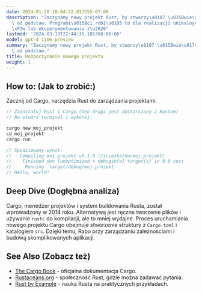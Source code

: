 ```yaml
---
date: 2024-01-20 18:04:22.817555-07:00
description: "Zaczynamy nowy projekt Rust, by stworzy\u0107 \u015Bwie\u017Ce oprogramowanie\
  \ od podstaw. Programi\u015Bci robi\u0105 to dla realizacji unikalnych pomys\u0142\
  \xF3w lub eksperymentowania z\u2026"
lastmod: '2024-03-13T22:44:35.185368-06:00'
model: gpt-4-1106-preview
summary: "Zaczynamy nowy projekt Rust, by stworzy\u0107 \u015Bwie\u017Ce oprogramowanie\
  \ od podstaw."
title: Rozpoczynanie nowego projektu
weight: 1
---
```


## How to: (Jak to zrobić:)
Zacznij od Cargo, narzędzia Rust do zarządzania projektami.

```Rust
// Zainstaluj Rust i Cargo (ten drugi jest dostarczany z Rustem)
// Na otwórz terminal i wykonaj:

cargo new moj_projekt
cd moj_projekt
cargo run

// Spodziewany wynik:
//   Compiling moj_projekt v0.1.0 (/ścieżka/do/moj_projekt)
//    Finished dev [unoptimized + debuginfo] target(s) in 0.0 secs
//     Running `target/debug/moj_projekt`
// Hello, world!
```

## Deep Dive (Dogłębna analiza)
Cargo, menedżer projektów i system buildowania Rusta, został wprowadzony w 2014 roku. Alternatywą jest ręczne tworzenie plików i używanie `rustc` do kompilacji, ale to mniej wydajne. Proces uruchamiania nowego projektu Cargo obejmuje stworzenie struktury z `Cargo.toml` i katalogiem `src`. Dzięki temu, Rabo przy zarządzaniu zależnościami i budową skomplikowanych aplikacji.

## See Also (Zobacz też)
- [The Cargo Book](https://doc.rust-lang.org/cargo/) - oficjalna dokumentacja Cargo.
- [Rustaceans.org](https://www.rustaceans.org/) - społeczność Rust, gdzie można zadawać pytania.
- [Rust by Example](https://doc.rust-lang.org/stable/rust-by-example/) - nauka Rusta na praktycznych przykładach.
